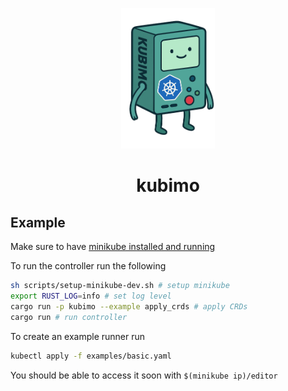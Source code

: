 <p align="center">
  <img src="./.github/assets/kubimo-mascot.webp" width="150" alt="Kubimo Mascot" />
  <h1 align="center">kubimo</h1>
</p>

## Example

Make sure to have [minikube installed and running](https://minikube.sigs.k8s.io/docs/start)

To run the controller run the following

```bash
sh scripts/setup-minikube-dev.sh # setup minikube
export RUST_LOG=info # set log level
cargo run -p kubimo --example apply_crds # apply CRDs
cargo run # run controller
```

To create an example runner run

```bash
kubectl apply -f examples/basic.yaml
```

You should be able to access it soon with `$(minikube ip)/editor`
